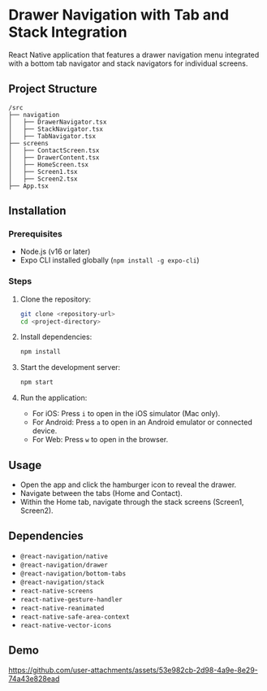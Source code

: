 # Drawer Navigation with Tab and Stack Integration

 React Native application that features a drawer navigation menu integrated with a bottom tab navigator and stack navigators for individual screens.

## Project Structure

```plaintext
/src
├── navigation
│   ├── DrawerNavigator.tsx
│   ├── StackNavigator.tsx
│   ├── TabNavigator.tsx
├── screens
│   ├── ContactScreen.tsx
│   ├── DrawerContent.tsx
│   ├── HomeScreen.tsx      
│   ├── Screen1.tsx       
│   ├── Screen2.tsx
├── App.tsx               
```

## Installation

### Prerequisites
- Node.js (v16 or later)
- Expo CLI installed globally (`npm install -g expo-cli`)

### Steps
1. Clone the repository:
   ```bash
   git clone <repository-url>
   cd <project-directory>
   ```

2. Install dependencies:
   ```bash
   npm install
   ```

3. Start the development server:
   ```bash
   npm start
   ```

4. Run the application:
   - For iOS: Press `i` to open in the iOS simulator (Mac only).
   - For Android: Press `a` to open in an Android emulator or connected device.
   - For Web: Press `w` to open in the browser.

## Usage
- Open the app and click the hamburger icon to reveal the drawer.
- Navigate between the tabs (Home and Contact).
- Within the Home tab, navigate through the stack screens (Screen1, Screen2).

## Dependencies
- `@react-navigation/native`
- `@react-navigation/drawer`
- `@react-navigation/bottom-tabs`
- `@react-navigation/stack`
- `react-native-screens`
- `react-native-gesture-handler`
- `react-native-reanimated`
- `react-native-safe-area-context`
- `react-native-vector-icons`

## Demo

https://github.com/user-attachments/assets/53e982cb-2d98-4a9e-8e29-74a43e828ead




